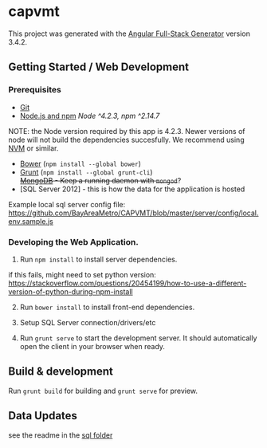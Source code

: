 # capvmt

This project was generated with the [Angular Full-Stack Generator](https://github.com/DaftMonk/generator-angular-fullstack) version 3.4.2.

## Getting Started / Web Development  

### Prerequisites

- [Git](https://git-scm.com/)
- [Node.js and npm](nodejs.org) *Node ^4.2.3, npm ^2.14.7*

NOTE: the Node version required by this app is 4.2.3. Newer versions of node will not build the dependencies succesfully. We recommend using [NVM](https://github.com/creationix/nvm) or similar. 

- [Bower](bower.io) (`npm install --global bower`)
- [Grunt](http://gruntjs.com/) (`npm install --global grunt-cli`)  
~~[MongoDB](https://www.mongodb.org/) - Keep a running daemon with `mongod`~~?
- [SQL Server 2012] - this is how the data for the application is hosted

Example local sql server config file: https://github.com/BayAreaMetro/CAPVMT/blob/master/server/config/local.env.sample.js

### Developing the Web Application. 

1. Run `npm install` to install server dependencies.

if this fails, might need to set python version: https://stackoverflow.com/questions/20454199/how-to-use-a-different-version-of-python-during-npm-install

2. Run `bower install` to install front-end dependencies.

3. Setup SQL Server connection/drivers/etc

4. Run `grunt serve` to start the development server. It should automatically open the client in your browser when ready.

## Build & development

Run `grunt build` for building and `grunt serve` for preview.

## Data Updates

see the readme in the [sql folder](https://github.com/BayAreaMetro/CAPVMT/blob/Development/sql/)
